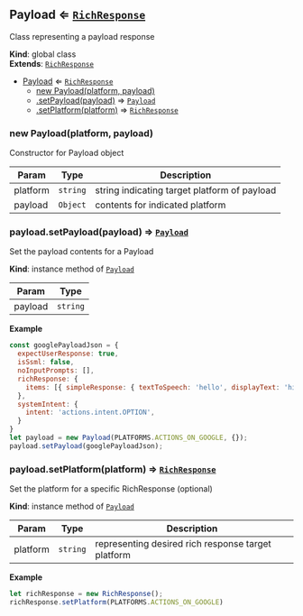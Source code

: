 <a name="Payload"></a>

## Payload ⇐ [<code>RichResponse</code>](#RichResponse)
Class representing a payload response

**Kind**: global class  
**Extends**: [<code>RichResponse</code>](#RichResponse)  

* [Payload](#Payload) ⇐ [<code>RichResponse</code>](#RichResponse)
    * [new Payload(platform, payload)](#new_Payload_new)
    * [.setPayload(payload)](#Payload+setPayload) ⇒ [<code>Payload</code>](#Payload)
    * [.setPlatform(platform)](#RichResponse+setPlatform) ⇒ [<code>RichResponse</code>](#RichResponse)

<a name="new_Payload_new"></a>

### new Payload(platform, payload)
Constructor for Payload object


| Param | Type | Description |
| --- | --- | --- |
| platform | <code>string</code> | string indicating target platform of payload |
| payload | <code>Object</code> | contents for indicated platform |

<a name="Payload+setPayload"></a>

### payload.setPayload(payload) ⇒ [<code>Payload</code>](#Payload)
Set the payload contents for a Payload

**Kind**: instance method of [<code>Payload</code>](#Payload)  

| Param | Type |
| --- | --- |
| payload | <code>string</code> | 

**Example**  
```js
const googlePayloadJson = {
  expectUserResponse: true,
  isSsml: false,
  noInputPrompts: [],
  richResponse: {
    items: [{ simpleResponse: { textToSpeech: 'hello', displayText: 'hi' } }]
  },
  systemIntent: {
    intent: 'actions.intent.OPTION',
  }
}
let payload = new Payload(PLATFORMS.ACTIONS_ON_GOOGLE, {});
payload.setPayload(googlePayloadJson);
```
<a name="RichResponse+setPlatform"></a>

### payload.setPlatform(platform) ⇒ [<code>RichResponse</code>](#RichResponse)
Set the platform for a specific RichResponse (optional)

**Kind**: instance method of [<code>Payload</code>](#Payload)  

| Param | Type | Description |
| --- | --- | --- |
| platform | <code>string</code> | representing desired rich response target platform |

**Example**  
```js
let richResponse = new RichResponse();
richResponse.setPlatform(PLATFORMS.ACTIONS_ON_GOOGLE)
```

